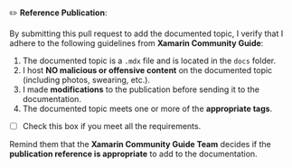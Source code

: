 
:pencil2: **Reference Publication**:

By submitting this pull request to add the documented topic, I verify that I adhere to the following guidelines from **Xamarin Community Guide**:

1. The documented topic is a `.mdx` file and is located in the `docs` folder.
2. I host **NO malicious or offensive content** on the documented topic (including photos, swearing, etc.).
3. I made **modifications** to the publication before sending it to the documentation.
4. The documented topic meets one or more of the **appropriate tags**.

- [ ] Check this box if you meet all the requirements.

Remind them that the **Xamarin Community Guide Team** decides if the **publication reference is appropriate** to add to the documentation.
